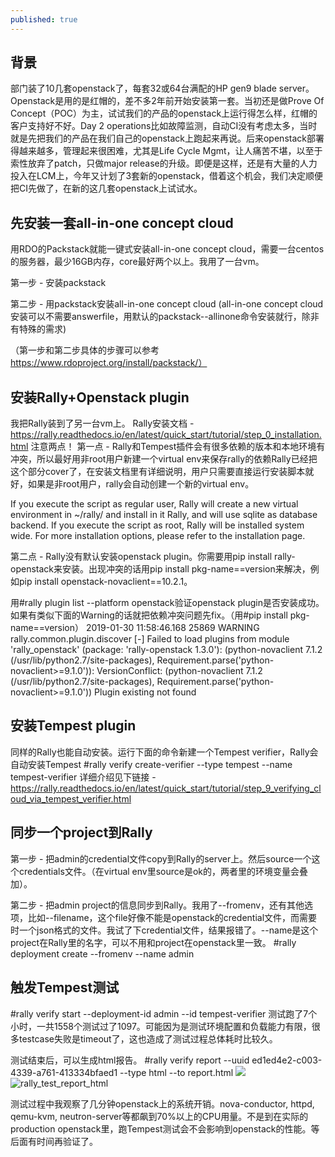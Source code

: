 ```yaml
---
published: true
---
```

## 背景
部门装了10几套openstack了，每套32或64台满配的HP gen9 blade server。Openstack是用的是红帽的，差不多2年前开始安装第一套。当初还是做Prove Of Concept（POC）为主，试试我们的产品的openstack上运行得怎么样，红帽的客户支持好不好。Day 2 operations比如故障监测，自动CI没有考虑太多，当时就是先把我们的产品在我们自己的openstack上跑起来再说。后来openstack部署得越来越多，管理起来很困难，尤其是Life Cycle Mgmt，让人痛苦不堪，以至于索性放弃了patch，只做major release的升级。即便是这样，还是有大量的人力投入在LCM上，今年又计划了3套新的openstack，借着这个机会，我们决定顺便把CI先做了，在新的这几套openstack上试试水。

## 先安装一套all-in-one concept cloud
用RDO的Packstack就能一键式安装all-in-one concept cloud，需要一台centos的服务器，最少16GB内存，core最好两个以上。我用了一台vm。

第一步 - 安装packstack

第二步 - 用packstack安装all-in-one concept cloud (all-in-one concept cloud 安装可以不需要answerfile，用默认的packstack--allinone命令安装就行，除非有特殊的需求)

（第一步和第二步具体的步骤可以参考 https://www.rdoproject.org/install/packstack/）

## 安装Rally+Openstack plugin
我把Rally装到了另一台vm上。
Rally安装文档 - https://rally.readthedocs.io/en/latest/quick_start/tutorial/step_0_installation.html
注意两点！
第一点 - Rally和Tempest插件会有很多依赖的版本和本地环境有冲突，所以最好用非root用户新建一个virtual env来保存rally的依赖Rally已经把这个部分cover了，在安装文档里有详细说明，用户只需要直接运行安装脚本就好，如果是非root用户，rally会自动创建一个新的virtual env。

If you execute the script as regular user, Rally will create a new virtual environment in ~/rally/ and install in it Rally, and will use sqlite as database backend. If you execute the script as root, Rally will be installed system wide. For more installation options, please refer to the installation page.



第二点 - Rally没有默认安装openstack plugin。你需要用pip install rally-openstack来安装。出现冲突的话用pip install pkg-name==version来解决，例如pip install openstack-novaclient==10.2.1。

用#rally plugin list --platform openstack验证openstack plugin是否安装成功。
如果有类似下面的Warning的话就把依赖冲突问题先fix。（用#pip install pkg-name==version）
2019-01-30 11:58:46.168 25869 WARNING rally.common.plugin.discover [-]   Failed to load plugins from module 'rally_openstack' (package: 'rally-openstack 1.3.0'): (python-novaclient 7.1.2 (/usr/lib/python2.7/site-packages), Requirement.parse('python-novaclient>=9.1.0')): VersionConflict: (python-novaclient 7.1.2 (/usr/lib/python2.7/site-packages), Requirement.parse('python-novaclient>=9.1.0'))
Plugin existing not found

## 安装Tempest plugin
同样的Rally也能自动安装。运行下面的命令新建一个Tempest verifier，Rally会自动安装Tempest
#rally verify create-verifier --type tempest --name tempest-verifier
详细介绍见下链接 - 
https://rally.readthedocs.io/en/latest/quick_start/tutorial/step_9_verifying_cloud_via_tempest_verifier.html

## 同步一个project到Rally
第一步 - 把admin的credential文件copy到Rally的server上。然后source一个这个credentials文件。（在virtual env里source是ok的，两者里的环境变量会叠加）。


第二步 - 把admin project的信息同步到Rally。我用了--fromenv，还有其他选项，比如--filename，这个file好像不能是openstack的credential文件，而需要时一个json格式的文件。我试了下credential文件，结果报错了。--name是这个project在Rally里的名字，可以不用和project在openstack里一致。
#rally deployment create --fromenv --name admin

## 触发Tempest测试
#rally verify start --deployment-id admin --id tempest-verifier
测试跑了7个小时，一共1558个测试过了1097。可能因为是测试环境配置和负载能力有限，很多testcase失败是timeout了，这也造成了测试过程总体耗时比较久。

测试结束后，可以生成html报告。
#rally verify report --uuid ed1ed4e2-c003-4339-a761-413334bfaed1 --type html --to report.html
![]({{site.baseurl}}/)![rally_test_report_html]({{site.baseurl}}/images/rallly_test_result.PNG)



测试过程中我观察了几分钟openstack上的系统开销。nova-conductor, httpd, qemu-kvm, neutron-server等都飙到70%以上的CPU用量。不是到在实际的production openstack里，跑Tempest测试会不会影响到openstack的性能。等后面有时间再验证了。
